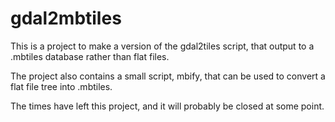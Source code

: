 gdal2mbtiles
============

This is a project to make a version of the gdal2tiles script, that output to a .mbtiles database rather than flat files. 

The project also contains a small script, mbify, that can be used to convert a flat file tree into .mbtiles.

The times have left this project, and it will probably be closed at some point.
